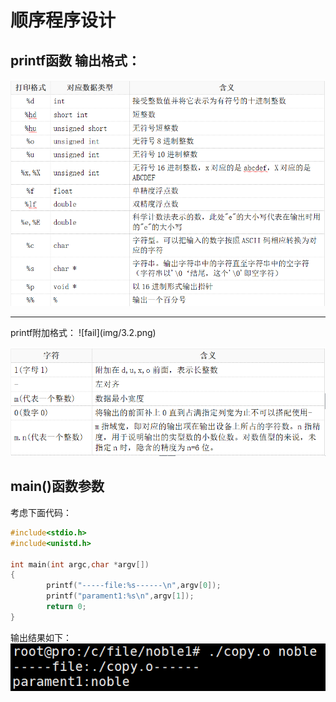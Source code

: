 # 顺序程序设计
## printf函数 输出格式：
![fail](img/3.4.png)<br>

<hr>
printf附加格式：
![fail](img/3.2.png)<br>

![fail](img/3.5.png)<br>

## main()函数参数
考虑下面代码：<br>
```C
#include<stdio.h>
#include<unistd.h>

int main(int argc,char *argv[])
{
        printf("-----file:%s------\n",argv[0]);
        printf("parament1:%s\n",argv[1]);
        return 0;
}
```
输出结果如下：<br>
![fail](img/3.3.png)<br>
